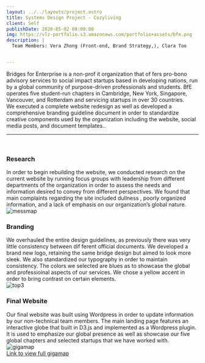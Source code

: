 ```yaml
---
layout: ../../layouts/project.astro
title: Systems Design Project - Cozyliving
client: Self
publishDate: 2020-05-02 00:00:00
img: https://vlz-portfolio.s3.amazonaws.com/portfolio+assets/bfe.png
description: |
  Team Members: Vera Zhong (Front-end, Brand Strategy,), Clara Too


---
```

Bridges for Enterprise is a non-prof it organization that of fers pro-bono advisory services to social impact startups based in developing nations, run by a global community of purpose-driven professionals and students. BfE operates five student-run chapters in Cambridge, New York, Singapore, Vancouver, and Rotterdam and servicing startups in over 30 countries.<br>
We executed a complete website redesign as well as developed a comprehensive branding guideline document in order to standardize creative components used by the organization including the website, social media posts, and document templates..<br><hr><br>

### Research

In order to begin rebuilding the website, we conducted research on the current website by running focus groups with leadership from different departments of the organization in order to assess the needs and information desired to convey from different perspectives. We found that main complaints regarding the site included dullness , poorly organized information, and a lack of emphasis on our organization’s global nature.
<br>
![messmap](https://vlz-portfolio.s3.amazonaws.com/portfolio+assets/cozyliving/gigamap.png)
<br>

### Branding
We overhauled the entire design guidelines, as previously there was very little consistency between dif ferent official documents. We developed a brand new logo, retaining the same bridge design but aimed to look more sleek. We also standardized our typography in order to maintain consistency. The colors we selected are blues as to showcase the global and professioinal aspects of our services. We chose a yellow accent in order to bring contrast on certain elements.
<br>
![top3](https://vlz-portfolio.s3.amazonaws.com/portfolio+assets/cozyliving/top3.png)
<br>

### Final Website

Our final website was built using Wordpress in order to update information by our non-technical team members. The main landing page features an interactive globe that built in D3.js and implemented as a Wordpress plugin. It is used to emphasize our global presence as well as showcase our five global chapters and selected startups that we have worked with.
<br>
![gigamap](https://vlz-portfolio.s3.amazonaws.com/portfolio+assets/cozyliving/gigamap.jpeg)
<br>
[Link to view full gigamap](https://drive.google.com/file/d/131CkTqkrxkb8_pXwMlNmhe__3WDG3UH0/view)
<br>